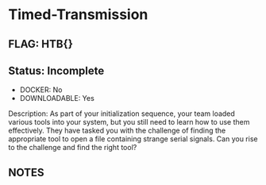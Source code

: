 # Timed-Transmission

## FLAG: HTB{}

## Status: Incomplete

+ DOCKER: No
+ DOWNLOADABLE: Yes

Description: As part of your initialization sequence, your team loaded various tools into your system, but you still need to learn how to use them effectively. They have tasked you with the challenge of finding the appropriate tool to open a file containing strange serial signals. Can you rise to the challenge and find the right tool?

## NOTES
